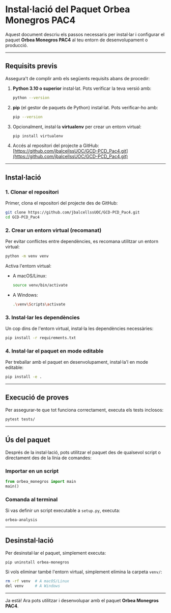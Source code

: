 # Instal·lació del Paquet Orbea Monegros PAC4

Aquest document descriu els passos necessaris per instal·lar i configurar el paquet **Orbea Monegros PAC4** al teu entorn de desenvolupament o producció.

---

## Requisits previs

Assegura't de complir amb els següents requisits abans de procedir:

1. **Python 3.10 o superior** instal·lat. Pots verificar la teva versió amb:

   ```bash
   python --version
   ```

2. **pip** (el gestor de paquets de Python) instal·lat. Pots verificar-ho amb:

   ```bash
   pip --version
   ```

3. Opcionalment, instal·la **virtualenv** per crear un entorn virtual:

   ```bash
   pip install virtualenv
   ```

4. Accés al repositori del projecte a GitHub:
   [https://github.com/jbalcellssUOC/GCD-PCD_Pac4.git](https://github.com/jbalcellssUOC/GCD-PCD_Pac4.git)

---

## Instal·lació

### 1. Clonar el repositori

Primer, clona el repositori del projecte des de GitHub:

```bash
git clone https://github.com/jbalcellssUOC/GCD-PCD_Pac4.git
cd GCD-PCD_Pac4
```

### 2. Crear un entorn virtual (recomanat)

Per evitar conflictes entre dependències, es recomana utilitzar un entorn virtual:

```bash
python -m venv venv
```

Activa l'entorn virtual:

- A macOS/Linux:

  ```bash
  source venv/bin/activate
  ```

- A Windows:

  ```bash
  .\venv\Scripts\activate
  ```

### 3. Instal·lar les dependències

Un cop dins de l'entorn virtual, instal·la les dependències necessàries:

```bash
pip install -r requirements.txt
```

### 4. Instal·lar el paquet en mode editable

Per treballar amb el paquet en desenvolupament, instal·la'l en mode editable:

```bash
pip install -e .
```

---

## Execució de proves

Per assegurar-te que tot funciona correctament, executa els tests inclosos:

```bash
pytest tests/
```

---

## Ús del paquet

Després de la instal·lació, pots utilitzar el paquet des de qualsevol script o directament des de la línia de comandes:

### Importar en un script

```python
from orbea_monegros import main
main()
```

### Comanda al terminal

Si vas definir un script executable a `setup.py`, executa:

```bash
orbea-analysis
```

---

## Desinstal·lació

Per desinstal·lar el paquet, simplement executa:

```bash
pip uninstall orbea-monegros
```

Si vols eliminar també l'entorn virtual, simplement elimina la carpeta `venv/`:

```bash
rm -rf venv  # A macOS/Linux
del venv     # A Windows
```

---

Ja està! Ara pots utilitzar i desenvolupar amb el paquet **Orbea Monegros PAC4**.
